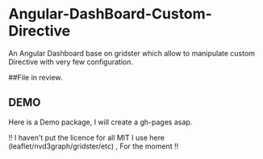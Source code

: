 # Angular-DashBoard-Custom-Directive
An Angular Dashboard base on gridster which allow to manipulate custom Directive with very few configuration.

##File in review.

<!--Add gridster for Angular to your project -> https://github.com/ManifestWebDesign/angular-gridster     --> 

## DEMO 

Here is a Demo package, I will create a gh-pages asap. 

!! I haven't put the licence for all MIT I use here (leaflet/nvd3graph/gridster/etc)  , For the moment !!

